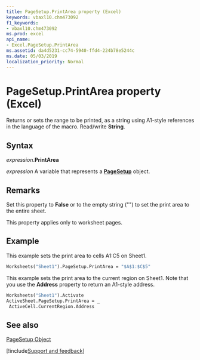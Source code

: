 ```yaml
---
title: PageSetup.PrintArea property (Excel)
keywords: vbaxl10.chm473092
f1_keywords:
- vbaxl10.chm473092
ms.prod: excel
api_name:
- Excel.PageSetup.PrintArea
ms.assetid: da4d5231-cc74-5940-ffd4-224b78e5244c
ms.date: 05/03/2019
localization_priority: Normal
---
```



# PageSetup.PrintArea property (Excel)

Returns or sets the range to be printed, as a string using A1-style references in the language of the macro. Read/write  **String**.


## Syntax

_expression_.**PrintArea**

_expression_ A variable that represents a **[PageSetup](Excel.PageSetup.md)** object.


## Remarks

Set this property to  **False** or to the empty string ("") to set the print area to the entire sheet.

This property applies only to worksheet pages.


## Example

This example sets the print area to cells A1:C5 on Sheet1.


```vb
Worksheets("Sheet1").PageSetup.PrintArea = "$A$1:$C$5"
```

This example sets the print area to the current region on Sheet1. Note that you use the  **Address** property to return an A1-style address.




```vb
Worksheets("Sheet1").Activate 
ActiveSheet.PageSetup.PrintArea = _ 
 ActiveCell.CurrentRegion.Address
```


## See also


[PageSetup Object](Excel.PageSetup.md)

[!include[Support and feedback](~/includes/feedback-boilerplate.md)]
